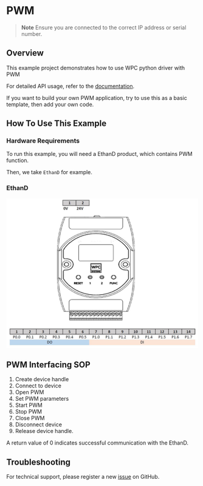 # PWM
> **Note**
> Ensure you are connected to the correct IP address or serial number.

## Overview

This example project demonstrates how to use WPC python driver with PWM

For detailed API usage, refer to the [documentation](https://wpc-systems-ltd.github.io/WPC_Python_driver_release/).

If you want to build your own PWM application, try to use this as a basic template, then add your own code.

## How To Use This Example

### Hardware Requirements

To run this example, you will need a EthanD product, which contains PWM function.

Then, we take `EthanD` for example.

### EthanD

<img src="https://github.com/WPC-Systems-Ltd/WPC_Python_driver_release/blob/main/Reference/Pinouts/pinout-EthanD.JPG" alt="drawing" width="600"/>

## PWM Interfacing SOP

1. Create device handle
2. Connect to device
3. Open PWM
4. Set PWM parameters
5. Start PWM
6. Stop PWM
7. Close PWM
8. Disconnect device
9. Release device handle.

A return value of 0 indicates successful communication with the EthanD.

## Troubleshooting

For technical support, please register a new [issue](https://github.com/WPC-Systems-Ltd/WPC_Python_driver_release/issues) on GitHub.